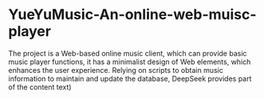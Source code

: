 # YueYuMusic-An-online-web-muisc-player
The project is a Web-based online music client, which can provide basic music player functions, it has a minimalist design of Web elements, which enhances the user experience. Relying on scripts to obtain music information to maintain and update the database, DeepSeek provides part of the content text)
